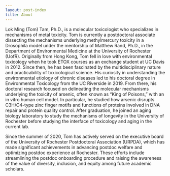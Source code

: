 ```yaml
---
layout: post-index
title: About
---
```


Lok Ming (Tom) Tam, Ph.D., is a molecular toxicologist who specializes in mechanisms of metal toxicity. Tom is currently a postdoctoral associate dissecting the mechanisms underlying methylmercury toxicity in a Drosophila model under the mentorship of Matthew Rand, Ph.D., in the Department of Environmental Medicine at the University of Rochester (UofR). Originally from Hong Kong, Tom fell in love with environmental toxicology when he took ETOX courses as an exchange student at UC Davis in 2012. Since then, he has been fascinated by the multidisciplinary nature and practicability of toxicological science. His curiosity in understanding the environmental etiology of chronic diseases led to his doctoral degree in Environmental Toxicology from the UC Riverside in 2019. From there, his doctoral research focused on delineating the molecular mechanisms underlying the toxicity of arsenic, often known as “King of Poisons,” with an in vitro human cell model. In particular, he studied how arsenic disrupts C3H/C4-type zinc finger motifs and functions of proteins involved in DNA repair and protein quality control. After graduation, he joined an aging biology laboratory to study the mechanisms of longevity in the University of Rochester before studying the interface of toxicology and aging in the current lab. 

Since the summer of 2020, Tom has actively served on the executive board of the University of Rochester Postdoctoral Association (URPDA), which has made significant achievements in advancing postdoc welfare and optimizing postdoc experience at Rochester. These efforts include streamlining the postdoc onboarding procedure and raising the awareness of the value of diversity, inclusion, and equity among future academic scholars.
